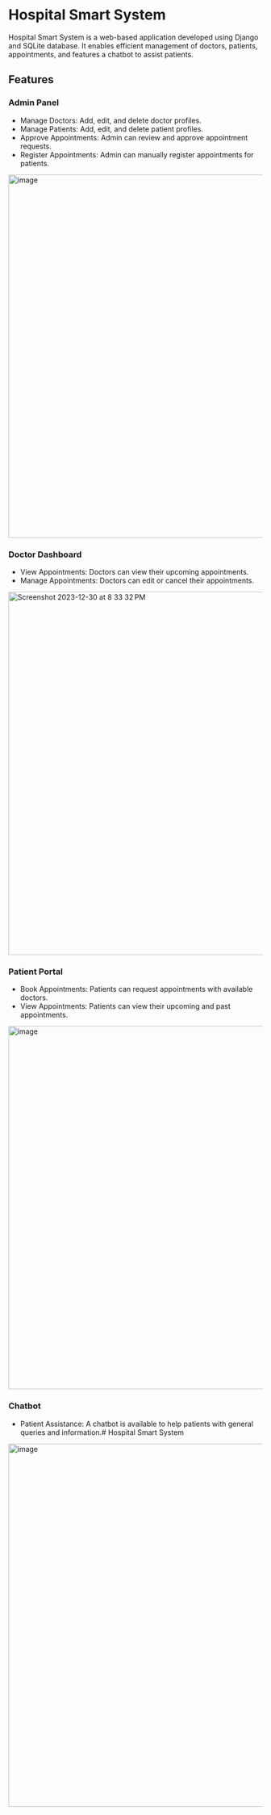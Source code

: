 # Hospital Smart System

Hospital Smart System is a web-based application developed using Django and SQLite database. It enables efficient management of doctors, patients, appointments, and features a chatbot to assist patients.

## Features

### Admin Panel
- Manage Doctors: Add, edit, and delete doctor profiles.
- Manage Patients: Add, edit, and delete patient profiles.
- Approve Appointments: Admin can review and approve appointment requests.
- Register Appointments: Admin can manually register appointments for patients.
<img width="720" alt="image" src="https://github.com/m-mahmoud-mohamed/Hospital-smart-system/assets/78882792/4e4ead8f-d794-4c2d-83fe-cd55a891666a">


### Doctor Dashboard
- View Appointments: Doctors can view their upcoming appointments.
- Manage Appointments: Doctors can edit or cancel their appointments.
<img width="720" alt="Screenshot 2023-12-30 at 8 33 32 PM" src="https://github.com/m-mahmoud-mohamed/Hospital-smart-system/assets/78882792/eb391e30-1f43-4910-a1c5-3241d98ce093">


### Patient Portal
- Book Appointments: Patients can request appointments with available doctors.
- View Appointments: Patients can view their upcoming and past appointments.
<img width="720" alt="image" src="https://github.com/m-mahmoud-mohamed/Hospital-smart-system/assets/78882792/a67a23a7-bf28-4b4e-b548-f8ee3f4e9847">


### Chatbot
- Patient Assistance: A chatbot is available to help patients with general queries and information.# Hospital Smart System
<img width="720" alt="image" src="https://github.com/m-mahmoud-mohamed/Hospital-smart-system/assets/78882792/4ff2c574-6320-4b9a-b091-764850c1897f">

